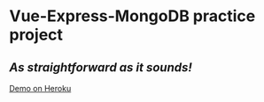 # Vue-Express-MongoDB practice project
## *As straightforward as it sounds!*
[Demo on Heroku]('https://vue-express-mongodb.herokuapp.com/')